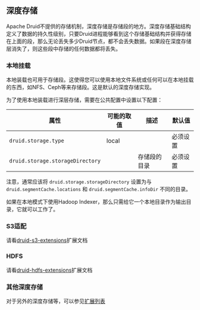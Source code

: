 <!-- toc -->

<script async src="https://pagead2.googlesyndication.com/pagead/js/adsbygoogle.js"></script>
<ins class="adsbygoogle"
     style="display:block; text-align:center;"
     data-ad-layout="in-article"
     data-ad-format="fluid"
     data-ad-client="ca-pub-8828078415045620"
     data-ad-slot="7586680510"></ins>
<script>
     (adsbygoogle = window.adsbygoogle || []).push({});
</script>

## 深度存储

Apache Druid不提供的存储机制，深度存储是存储段的地方。深度存储基础结构定义了数据的持久性级别，只要Druid进程能够看到这个存储基础结构并获得存储在上面的段，那么无论丢失多少Druid节点，都不会丢失数据。如果段在深度存储层消失了，则这些段中存储的任何数据都将丢失。

### 本地挂载

本地装载也可用于存储段。这使得您可以使用本地文件系统或任何可以在本地挂载的东西，如NFS、Ceph等来存储段。这是默认的深度存储实现。

为了使用本地装载进行深层存储，需要在公共配置中设置以下配置：

|属性|可能的取值|描述|默认值
|-|-|-|-|
|`druid.storage.type`|local||必须设置| 
|`druid.storage.storageDirectory`||存储段的目录|必须设置|

注意，通常应该将 `druid.storage.storageDirectory` 设置为与 `druid.segmentCache.locations` 和 `druid.segmentCache.infoDir` 不同的目录。

如果在本地模式下使用Hadoop Indexer，那么只需给它一个本地目录作为输出目录，它就可以工作了。

### S3适配

请看[druid-s3-extensions](../configuration/core-ext/s3.md)扩展文档

### HDFS

请看[druid-hdfs-extensions](../configuration/core-ext/hdfs.md)扩展文档

### 其他深度存储

对于另外的深度存储等，可以参见[扩展列表](../configuration/logging.md)